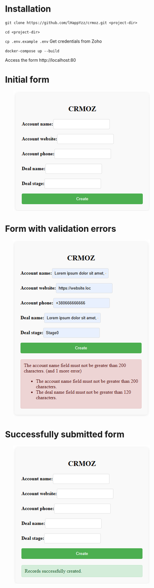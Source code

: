 # Installation
`git clone https://github.com/lHappYzz/crmoz.git <project-dir>`

`cd <project-dir>`

`cp .env.example .env`
Get credentials from Zoho

`docker-compose up --build`

Access the form http://localhost:80

# Initial form
<p align="center">
  <img src="img.png" alt="Картинка">
</p>

# Form with validation errors
<p align="center">
  <img src="img_1.png" alt="Картинка">
</p>

# Successfully submitted form
<p align="center">
  <img src="img_2.png" alt="Картинка">
</p>
